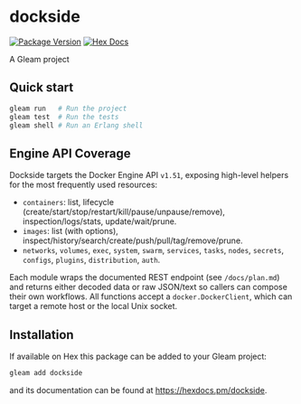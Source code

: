 # dockside

[![Package Version](https://img.shields.io/hexpm/v/dockside)](https://hex.pm/packages/dockside)
[![Hex Docs](https://img.shields.io/badge/hex-docs-ffaff3)](https://hexdocs.pm/dockside/)

A Gleam project

## Quick start

```sh
gleam run   # Run the project
gleam test  # Run the tests
gleam shell # Run an Erlang shell
```

## Engine API Coverage

Dockside targets the Docker Engine API `v1.51`, exposing high-level helpers for the most frequently used resources:

- `containers`: list, lifecycle (create/start/stop/restart/kill/pause/unpause/remove), inspection/logs/stats, update/wait/prune.
- `images`: list (with options), inspect/history/search/create/push/pull/tag/remove/prune.
- `networks`, `volumes`, `exec`, `system`, `swarm`, `services`, `tasks`, `nodes`, `secrets`, `configs`, `plugins`, `distribution`, `auth`.

Each module wraps the documented REST endpoint (see `/docs/plan.md`) and returns either decoded data or raw JSON/text so callers can compose their own workflows. All functions accept a `docker.DockerClient`, which can target a remote host or the local Unix socket.

## Installation

If available on Hex this package can be added to your Gleam project:

```sh
gleam add dockside
```

and its documentation can be found at <https://hexdocs.pm/dockside>.
